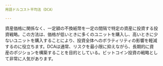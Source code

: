 ```yaml
---
用語ドルコスト平均法（DCA）

---
```

資産価格に関係なく、一定額の不換紙幣を一定の間隔で特定の資産に投資する投資戦略。この方法は、価格が低いときに多くのユニットを購入し、高いときに少ないユニットを購入することにより、投資全体へのボラティリティの影響を軽減するのに役立ちます。DCAは通常、リスクを最小限に抑えながら、長期的に資産のポジションを構築することを目的としている。ビットコイン投資の戦略として非常に人気があります。